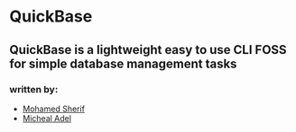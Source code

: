 # QuickBase
## QuickBase is a lightweight easy to use CLI FOSS for simple database management tasks

### written by:

- [Mohamed Sherif](https://github.com/mohamedsherif2395)
- [Micheal Adel](https://github.com/Micheal-adel98)
